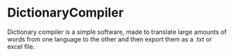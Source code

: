 # DictionaryCompiler

Dictionary compiler is a simple software, made to translate large amounts of words from one language to the other and then export them as a .txt or excel file.
